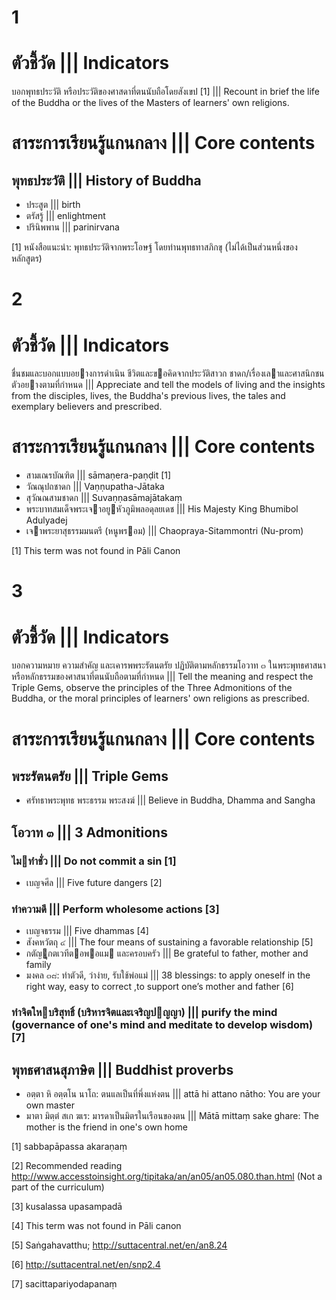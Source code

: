 1
===

# ตัวชี้วัด ||| Indicators

บอกพุทธประวัติ หรือประวัติของศาสดาที่ตนนับถือโดยสังเขป [1] ||| Recount in brief the life of the Buddha or the lives of the Masters of learners' own religions. 

# สาระการเรียนรู้แกนกลาง ||| Core contents
## พุทธประวัติ ||| History of Buddha
* ประสูต ||| birth
* ตรัสรู้ ||| enlightment
* ปรินิพพาน ||| parinirvana

[1] หนังสือแนะนำ: พุทธประวัติจากพระโอษฐ์ โดยท่านพุทธทาสภิกขุ (ไม่ได้เป็นส่วนหนึ่งของหลักสูตร)

2
===

# ตัวชี้วัด ||| Indicators

ชื่นชมและบอกแบบอยางการดําเนิน ชีวิตและขอคิดจากประวัติสาวก ชาดก/เรื่องเลาและศาสนิกชนตัวอยางตามที่กําหนด ||| Appreciate and tell the models of living and the insights from the disciples, lives, the Buddha's previous lives, the tales and exemplary believers and prescribed.

# สาระการเรียนรู้แกนกลาง ||| Core contents
* สามเณรบัณฑิต ||| sāmaṇera-paṇḍit [1]
* วัณณุปถชาดก ||| Vaṇṇupatha-Jātaka
* สุวัณณสามชาดก ||| Suvaṇṇasāmajātakaṃ
* พระบาทสมเด็จพระเจาอยูหัวภูมิพลอดุลยเดช ||| His Majesty King Bhumibol Adulyadej
* เจาพระยาสุธรรมมนตรี (หนูพรอม) ||| Chaopraya-Sitammontri (Nu-prom)

[1] This term was not found in Pāli Canon

3
===

# ตัวชี้วัด ||| Indicators
บอกความหมาย ความสําคัญ และเคารพพระรัตนตรัย ปฏิบัติตามหลักธรรมโอวาท ๓ ในพระพุทธศาสนา หรือหลักธรรมของศาสนาที่ตนนับถือตามที่กำหนด ||| Tell the meaning and respect the Triple Gems, observe the principles of the Three Admonitions of the Buddha, or the moral principles of learners' own religions as prescribed.

# สาระการเรียนรู้แกนกลาง ||| Core contents

## พระรัตนตรัย ||| Triple Gems

* ศรัทธาพระพุทธ พระธรรม พระสงฆ์ ||| Believe in Buddha, Dhamma and Sangha

## โอวาท ๓ ||| 3 Admonitions

### ไมทําชั่ว ||| Do not commit a sin [1]

* เบญจศีล ||| Five future dangers [2]

### ทําความดี ||| Perform wholesome actions [3]

* เบญจธรรม ||| Five dhammas [4]
* สังคหวัตถุ ๔ ||| The four means of sustaining a favorable relationship [5]
* กตัญูกตเวทีตอพอแม และครอบครัว ||| Be grateful to father, mother and family
* มงคล ๓๘: ทําตัวดี, ว่าง่าย, รับใช้พ่อแม่ ||| 38 blessings: to apply oneself in the right way, easy to correct ,to support one’s mother and father [6]

### ทําจิตใหบริสุทธิ์ (บริหารจิตและเจริญปญญา) ||| purify the mind  (governance of one's mind and meditate to develop wisdom) [7]

## พุทธศาสนสุภาษิต ||| Buddhist proverbs
* อตฺตา หิ อตฺตโน นาโถ: ตนแลเป็นที่พึ่งแห่งตน ||| attā hi attano nātho: You are your own master
* มาตา มิตฺตํ สเก ฆเร: มารดาเป็นมิตรในเรือนของตน ||| Mātā mittaṃ sake ghare: The mother is the friend in one's own home

[1] sabbapāpassa akaraṇaṃ

[2] Recommended reading http://www.accesstoinsight.org/tipitaka/an/an05/an05.080.than.html (Not a part of the curriculum)

[3] kusalassa upasampadā

[4] This term was not found in Pāli canon

[5] Saṅgahavatthu;  http://suttacentral.net/en/an8.24

[6] http://suttacentral.net/en/snp2.4

[7] sacittapariyodapanaṃ
